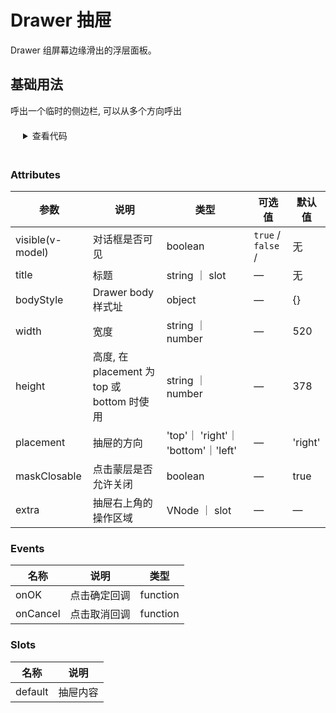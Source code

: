 # Drawer 抽屉

Drawer 组屏幕边缘滑出的浮层面板。

## 基础用法

呼出一个临时的侧边栏, 可以从多个方向呼出

<details>

```vue
<template>
    <dz-button type="primary" @click="showDrawer">Open</dz-button>
    <dz-drawer
        v-model:visible="visible"
        class="custom-class"
        style="color: red"
        title="Basic Drawer"
        placement="right"
    >
        <p>Some contents...</p>
        <p>Some contents...</p>
    </dz-drawer>
</template>
<script lang="ts">
import { defineComponent, ref } from "vue";
export default defineComponent({
    setup() {
        const visible = ref<boolean>(false);
        const showDrawer = () => {
            visible.value = true;
        };

        return {
            visible,
            afterVisibleChange,
            showDrawer,
        };
    },
});
</script>
```

<summary style="margin: 20px;">查看代码</summary>
</details>

### Attributes

| 参数             | 说明                                       | 类型                               | 可选值             | 默认值  |
| ---------------- | ------------------------------------------ | ---------------------------------- | ------------------ | ------- |
| visible(v-model) | 对话框是否可见                             | boolean                            | `true` / `false` / | 无      |
| title            | 标题                                       | string ｜ slot                     | —                  | 无      |
| bodyStyle        | Drawer body 样式址                         | object                             | —                  | {}      |
| width            | 宽度                                       | string ｜ number                   | —                  | 520     |
| height           | 高度, 在 placement 为 top 或 bottom 时使用 | string ｜ number                   | —                  | 378     |
| placement        | 抽屉的方向                                 | 'top'｜ 'right'｜ 'bottom'｜'left' | —                  | 'right' |
| maskClosable     | 点击蒙层是否允许关闭                       | boolean                            | —                  | true    |
| extra            | 抽屉右上角的操作区域                       | VNode ｜ slot                      | —                  | —       |

### Events

| 名称     | 说明         | 类型     |
| -------- | ------------ | -------- |
| onOK     | 点击确定回调 | function |
| onCancel | 点击取消回调 | function |

### Slots

| 名称    | 说明     |
| ------- | -------- |
| default | 抽屉内容 |
